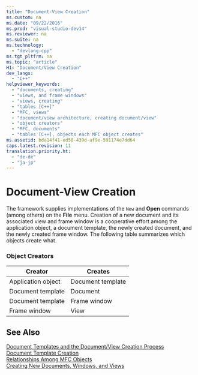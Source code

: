 ```yaml
---
title: "Document-View Creation"
ms.custom: na
ms.date: "09/22/2016"
ms.prod: "visual-studio-dev14"
ms.reviewer: na
ms.suite: na
ms.technology: 
  - "devlang-cpp"
ms.tgt_pltfrm: na
ms.topic: "article"
H1: "Document/View Creation"
dev_langs: 
  - "C++"
helpviewer_keywords: 
  - "documents, creating"
  - "views, and frame windows"
  - "views, creating"
  - "tables [C++]"
  - "MFC, views"
  - "document/view architecture, creating document/view"
  - "object creators"
  - "MFC, documents"
  - "tables [C++], objects each MFC object creates"
ms.assetid: bda14f41-ed50-439d-af9e-591174e7dd64
caps.latest.revision: 11
translation.priority.ht: 
  - "de-de"
  - "ja-jp"
---
```

# Document-View Creation
The framework supplies implementations of the `New` and **Open** commands (among others) on the **File** menu. Creation of a new document and its associated view and frame window is a cooperative effort among the application object, a document template, the newly created document, and the newly created frame window. The following table summarizes which objects create what.  
  
### Object Creators  
  
|Creator|Creates|  
|-------------|-------------|  
|Application object|Document template|  
|Document template|Document|  
|Document template|Frame window|  
|Frame window|View|  
  
## See Also  
 [Document Templates and the Document/View Creation Process](../vs140/document-templates-and-the-document-view-creation-process.md)   
 [Document Template Creation](../vs140/document-template-creation.md)   
 [Relationships Among MFC Objects](../vs140/relationships-among-mfc-objects.md)   
 [Creating New Documents, Windows, and Views](../vs140/creating-new-documents--windows--and-views.md)